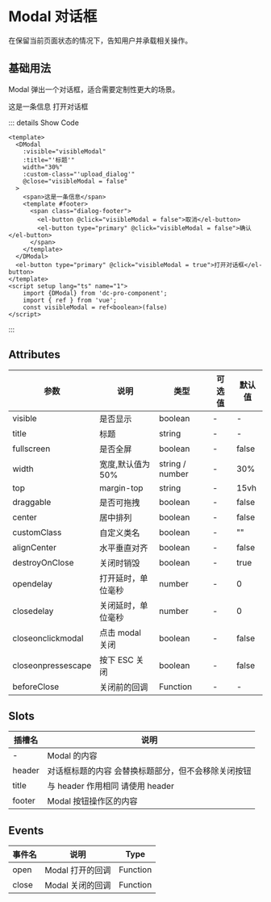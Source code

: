 <!--
 * @Date: 2023-11-03 09:44:04
 * @Author: liu-hongrui
 * @LastEditors: liu-hongrui
 * @LastEditTime: 2023-11-03 11:11:13
 * @FilePath: \dc-component\docs\component\dModal.md
-->

# Modal 对话框

在保留当前页面状态的情况下，告知用户并承载相关操作。

## 基础用法

Modal 弹出一个对话框，适合需要定制性更大的场景。
<script setup lang="ts">
	import {DModal} from 'dc-pro-component';
	import {ElButton} from 'element-plus';
	import { ref } from 'vue';
	const visibleModal = ref<boolean>(false)
</script>
<dcqc-space >
  <DModal
    :visible="visibleModal"
    :title="'标题'"
    width="30%"
    :custom-class="'upload_dialog'"
    @close="visibleModal = false"
  >
		<span>这是一条信息</span>
    <template #footer>
      <span class="dialog-footer">
        <el-button @click="visibleModal = false">取消</el-button>
        <el-button type="primary" @click="visibleModal = false">确认</el-button>
      </span>
    </template>
  </DModal>
  <el-button type="primary" @click="visibleModal = true">打开对话框</el-button>
</dcqc-space>

::: details Show Code

```vue
<template>
  <DModal
    :visible="visibleModal"
    :title="'标题'"
    width="30%"
    :custom-class="'upload_dialog'"
    @close="visibleModal = false"
  >
    <span>这是一条信息</span>
    <template #footer>
      <span class="dialog-footer">
        <el-button @click="visibleModal = false">取消</el-button>
        <el-button type="primary" @click="visibleModal = false">确认</el-button>
      </span>
    </template>
  </DModal>
  <el-button type="primary" @click="visibleModal = true">打开对话框</el-button>
</template>
<script setup lang="ts" name="1">
	import {DModal} from 'dc-pro-component';
	import { ref } from 'vue';
	const visibleModal = ref<boolean>(false)
</script>

```

:::

## Attributes

| 参数 | 说明 | 类型   | 可选值                                           | 默认值  |
| ---- | ---- | ------ | ------ | ------- |
| visible | 是否显示 | boolean | - | - |
| title | 标题 | string | - | - |
| fullscreen | 是否全屏 | boolean | - | false |
| width | 宽度,默认值为 50% | string / number | - | 30% |
| top |  margin-top | string | - | 15vh |
| draggable |  是否可拖拽 | boolean | - | false |
| center |  居中排列 | boolean | - | false |
| customClass |  自定义类名 | boolean | - | "" |
| alignCenter |  水平垂直对齐 | boolean | - | false |
| destroyOnClose |  关闭时销毁 | boolean | - | true |
| opendelay |  打开延时，单位毫秒 | number | - | 0 |
| closedelay |  关闭延时，单位毫秒 | number | - | 0 |
| closeonclickmodal |  点击 modal 关闭 | boolean | - | false |
| closeonpressescape |  按下 ESC 关闭 | boolean | - | false |
| beforeClose |  关闭前的回调 | Function | - | - |

## Slots
| 插槽名 | 说明 |
| ---- | ----- |
| - | Modal 的内容 |
| header | 对话框标题的内容 会替换标题部分，但不会移除关闭按钮 |
| title  | 与 header 作用相同 请使用 header |
| footer | Modal 按钮操作区的内容 |


## Events
| 事件名 | 说明 | Type   |
| ---- | ---- | ------ |
| open | Modal 打开的回调 | Function   |
| close | Modal 关闭的回调 | Function   |
